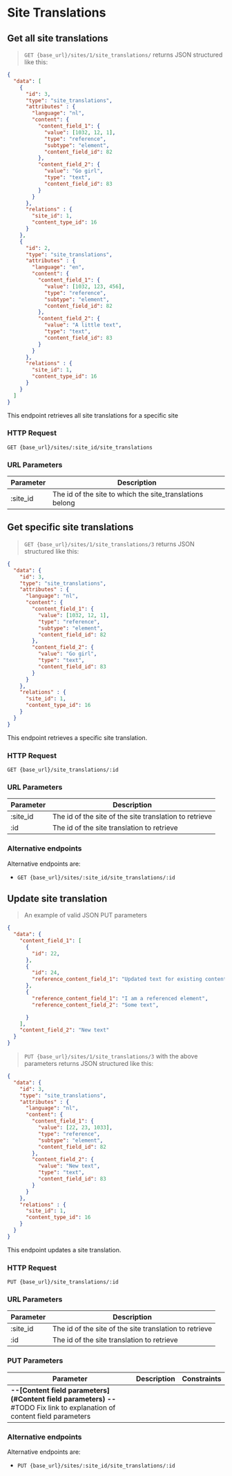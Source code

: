 # Site Translations

## Get all site translations

> `GET {base_url}/sites/1/site_translations/` returns JSON structured like this:

```json
{
  "data": [
    {
      "id": 3,
      "type": "site_translations",
      "attributes" : {
        "language": "nl",
        "content": {
          "content_field_1": {
            "value": [1032, 12, 1],
            "type": "reference",
            "subtype": "element",
            "content_field_id": 82
          },
          "content_field_2": {
            "value": "Go girl",
            "type": "text",
            "content_field_id": 83
          }
        }
      },
      "relations" : {
        "site_id": 1,
        "content_type_id": 16
      }
    },
    {
      "id": 2,
      "type": "site_translations",
      "attributes" : {
        "language": "en",
        "content": {
          "content_field_1": {
            "value": [1032, 123, 456],
            "type": "reference",
            "subtype": "element",
            "content_field_id": 82
          },
          "content_field_2": {
            "value": "A little text",
            "type": "text",
            "content_field_id": 83
          }
        }
      },
      "relations" : {
        "site_id": 1,
        "content_type_id": 16
      }
    }
  ]
}
```

This endpoint retrieves all site translations for a specific site

### HTTP Request

`GET {base_url}/sites/:site_id/site_translations`

### URL Parameters

Parameter | Description
--------- | -----------
:site_id | The id of the site to which the site_translations belong


## Get specific site translations

> `GET {base_url}/sites/1/site_translations/3` returns JSON structured like this:

```json
{
  "data": {
    "id": 3,
    "type": "site_translations",
    "attributes" : {
      "language": "nl",
      "content": {
        "content_field_1": {
          "value": [1032, 12, 1],
          "type": "reference",
          "subtype": "element",
          "content_field_id": 82
        },
        "content_field_2": {
          "value": "Go girl",
          "type": "text",
          "content_field_id": 83
        }
      }
    },
    "relations" : {
      "site_id": 1,
      "content_type_id": 16
    }
  }
}
```

This endpoint retrieves a specific site translation.

### HTTP Request

`GET {base_url}/site_translations/:id`

### URL Parameters

Parameter | Description
--------- | -----------
:site_id | The id of the site of the site translation to retrieve
:id | The id of the site translation to retrieve

### Alternative endpoints

Alternative endpoints are:

* `GET {base_url}/sites/:site_id/site_translations/:id`

## Update site translation

> An example of valid JSON PUT parameters

```json
{
  "data": {    
    "content_field_1": [
      {
        "id": 22,
      },
      {
        "id": 24,
        "reference_content_field_1": "Updated text for existing content_reference"
      },
      {
        "reference_content_field_1": "I am a referenced element",
        "reference_content_field_2": "Some text",

      }
    ],
    "content_field_2": "New text"
  }
}
```

> `PUT {base_url}/sites/1/site_translations/3` with the above parameters returns JSON structured like this:

```json
{
  "data": {
    "id": 3,
    "type": "site_translations",
    "attributes" : {
      "language": "nl",
      "content": {
        "content_field_1": {
          "value": [22, 23, 1033],
          "type": "reference",
          "subtype": "element",
          "content_field_id": 82
        },
        "content_field_2": {
          "value": "New text",
          "type": "text",
          "content_field_id": 83
        }
      }
    },
    "relations" : {
      "site_id": 1,
      "content_type_id": 16
    }
  }
}
```

This endpoint updates a site translation.

### HTTP Request

`PUT {base_url}/site_translations/:id`

### URL Parameters

Parameter | Description
--------- | -----------
:site_id | The id of the site of the site translation to retrieve
:id | The id of the site translation to retrieve

### PUT Parameters

Parameter | Description | Constraints
--------- | ----------- | -----------
 | **--[Content field parameters](#Content field parameters) --**#TODO Fix link to explanation of content field parameters|

### Alternative endpoints

Alternative endpoints are:

* `PUT {base_url}/sites/:site_id/site_translations/:id`
